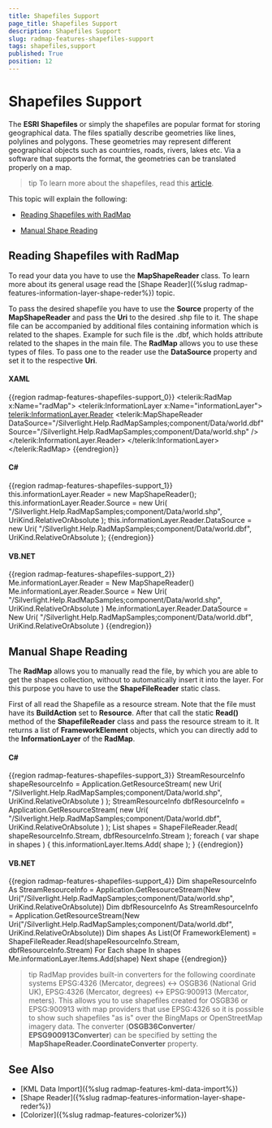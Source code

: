 ```yaml
---
title: Shapefiles Support
page_title: Shapefiles Support
description: Shapefiles Support
slug: radmap-features-shapefiles-support
tags: shapefiles,support
published: True
position: 12
---
```


# Shapefiles Support

The __ESRI Shapefiles__ or simply the shapefiles are popular format for storing geographical data. The files spatially describe geometries like lines, polylines and polygons. These geometries may represent different geographical objects such as countries, roads, rivers, lakes etc. Via a software that supports the format, the geometries can be translated properly on a map.

>tip To learn more about the shapefiles, read this [article](http://en.wikipedia.org/wiki/Shapefile).

This topic will explain the following:

* [Reading Shapefiles with RadMap](#reading-shapefiles-with-radmap)

* [Manual Shape Reading](#manual-shape-reading)

## Reading Shapefiles with RadMap

To read your data you have to use the __MapShapeReader__ class. To learn more about its general usage read the [Shape Reader]({%slug radmap-features-information-layer-shape-reder%}) topic.

To pass the desired shapefile you have to use the __Source__ property of the __MapShapeReader__ and pass the __Uri__ to the desired .shp file to it. The shape file can be accompanied by additional files containing information which is related to the shapes. Example for such file is the .dbf, which holds attribute related to the shapes in the main file. The __RadMap__ allows you to use these types of files. To pass one to the reader use the __DataSource__ property and set it to the respective __Uri__.

#### __XAML__
{{region radmap-features-shapefiles-support_0}}
	<telerik:RadMap x:Name="radMap">
	    <telerik:InformationLayer x:Name="informationLayer">
	        <telerik:InformationLayer.Reader>
	            <telerik:MapShapeReader DataSource="/Silverlight.Help.RadMapSamples;component/Data/world.dbf"
	                                    Source="/Silverlight.Help.RadMapSamples;component/Data/world.shp" />
	        </telerik:InformationLayer.Reader>
	    </telerik:InformationLayer>
	</telerik:RadMap>
{{endregion}}

#### __C#__
{{region radmap-features-shapefiles-support_1}}
	this.informationLayer.Reader = new MapShapeReader();
	this.informationLayer.Reader.Source = new Uri( "/Silverlight.Help.RadMapSamples;component/Data/world.shp", UriKind.RelativeOrAbsolute );
	this.informationLayer.Reader.DataSource = new Uri( "/Silverlight.Help.RadMapSamples;component/Data/world.dbf", UriKind.RelativeOrAbsolute );
{{endregion}}

#### __VB.NET__
{{region radmap-features-shapefiles-support_2}}
	Me.informationLayer.Reader = New MapShapeReader()
	Me.informationLayer.Reader.Source = New Uri( "/Silverlight.Help.RadMapSamples;component/Data/world.shp", UriKind.RelativeOrAbsolute )
	Me.informationLayer.Reader.DataSource = New Uri( "/Silverlight.Help.RadMapSamples;component/Data/world.dbf", UriKind.RelativeOrAbsolute )
{{endregion}}

## Manual Shape Reading

The __RadMap__ allows you to manually read the file, by which you are able to get the shapes collection, without to automatically insert it into the layer. For this purpose you have to use the __ShapeFileReader__ static class.

First of all read the Shapefile as a resource stream. Note that the file must have its __BuildAction__ set to __Resource__. After that call the static __Read()__ method of the __ShapefileReader__ class and pass the resource stream to it. It returns a list of __FrameworkElement__ objects, which you can directly add to the __InformationLayer__ of the __RadMap__.

#### __C#__
{{region radmap-features-shapefiles-support_3}}
	StreamResourceInfo shapeResourceInfo = Application.GetResourceStream( new Uri( "/Silverlight.Help.RadMapSamples;component/Data/world.shp", UriKind.RelativeOrAbsolute ) );
	StreamResourceInfo dbfResourceInfo = Application.GetResourceStream( new Uri( "/Silverlight.Help.RadMapSamples;component/Data/world.dbf", UriKind.RelativeOrAbsolute ) );
	List<FrameworkElement> shapes = ShapeFileReader.Read( shapeResourceInfo.Stream, dbfResourceInfo.Stream );
	foreach ( var shape in shapes )
	{
	    this.informationLayer.Items.Add( shape );
	}
{{endregion}}

#### __VB.NET__
{{region radmap-features-shapefiles-support_4}}
	Dim shapeResourceInfo As StreamResourceInfo = Application.GetResourceStream(New Uri("/Silverlight.Help.RadMapSamples;component/Data/world.shp", UriKind.RelativeOrAbsolute))
	Dim dbfResourceInfo As StreamResourceInfo = Application.GetResourceStream(New Uri("/Silverlight.Help.RadMapSamples;component/Data/world.dbf", UriKind.RelativeOrAbsolute))
	Dim shapes As List(Of FrameworkElement) = ShapeFileReader.Read(shapeResourceInfo.Stream, dbfResourceInfo.Stream)
	For Each shape In shapes
	 Me.informationLayer.Items.Add(shape)
	Next shape
{{endregion}}

>tip RadMap provides built-in converters  for the following coordinate systems EPSG:4326 (Mercator, degrees) <-> OSGB36 (National Grid UK), EPSG:4326 (Mercator, degrees) <-> EPSG:900913 (Mercator, meters). This allows you to use shapefiles created for OSGB36 or EPSG:900913 with map providers that use EPSG:4326 so it is possible to show such shapefiles "as is" over the BingMaps or OpenStreetMap imagery data. The converter (__OSGB36Converter__/ __EPSG900913Converter__) can be specified by setting the __MapShapeReader.CoordinateConverter__ property.

## See Also
 * [KML Data Import]({%slug radmap-features-kml-data-import%})
 * [Shape Reader]({%slug radmap-features-information-layer-shape-reder%})
 * [Colorizer]({%slug radmap-features-colorizer%})